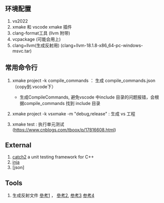 ## 环境配置

1. vs2022
2. xmake 和 vscode xmake 插件
3. clang-format工具 (llvm 附带)
4. vcpackage (可能会用上)
5. clang+llvm(生成反射用) (clang+llvm-18.1.8-x86_64-pc-windows-msvc.tar)


## 常用命令行

1. xmake project -k compile_commands ： 生成 compile_commands.json （copy到.vscode下）
    
    - 生成CompileCommands, 避免vscode 中include 目录的问题报错，会根据compile_commands 找到 include 目录

2. xmake project -k vsxmake -m "debug,release"   : 生成 vs 工程
3. xmake test : 执行单元测试  (https://www.cnblogs.com/tboox/p/17816608.html)



## External

1. [catch2](https://github.com/catchorg/Catch2) a unit testing framework for C++
2. [inja](https://github.com/pantor/inja?tab=readme-ov-file)
3. [json]

## Tools
1. 生成反射文件 [參考1](https://feiqi3.cn/blog/124) ， [參考2](https://cloud.tencent.com/developer/article/2168328), [参考3](https://github.com/huangfeidian/meta) [参考4](https://shaharmike.com/cpp/libclang/)